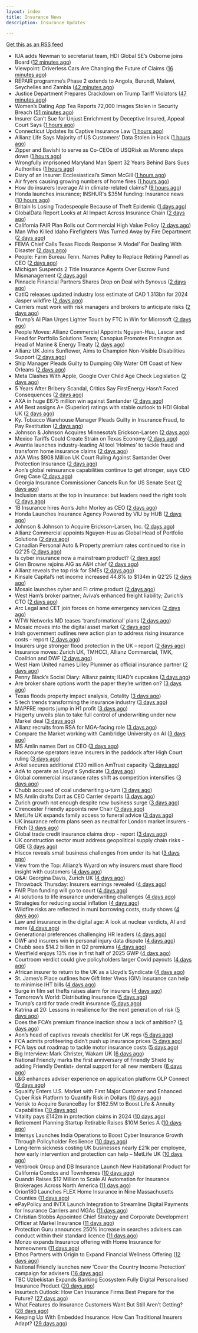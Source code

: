 ```yaml
---
layout: index
title: Insurance News
description: Insurance Updates

---
```


[Get this as an RSS feed](/insurance.rss)

<!-- news_marker starts -->
- IUA adds Newman to secretariat team, HDI Global SE’s Osborne joins Board ([12 minutes ago](https://www.reinsurancene.ws/iua-adds-newman-to-secretariat-team-hdi-global-ses-osborne-joins-board/))
- Viewpoint: Driverless Cars Are Changing the Future of Claims ([16 minutes ago](https://www.insurancejournal.com/news/national/2025/07/28/833258.htm))
- REPAIR programme’s Phase 2 extends to Angola, Burundi, Malawi, Seychelles and Zambia ([42 minutes ago](https://www.reinsurancene.ws/repair-programmes-phase-2-extends-to-angola-burundi-malawi-seychelles-and-zambia/))
- Justice Department Prepares Crackdown on Trump Tariff Violators ([47 minutes ago](https://www.insurancejournal.com/news/national/2025/07/28/833340.htm))
- Women’s Dating App Tea Reports 72,000 Images Stolen in Security Breach ([51 minutes ago](https://www.insurancejournal.com/news/national/2025/07/28/833337.htm))
- Insurer Can’t Sue for Unjust Enrichment by Deceptive Insured, Appeal Court Says ([1 hours ago](https://www.insurancejournal.com/news/southeast/2025/07/28/833325.htm))
- Connecticut Updates Its Captive Insurance Law ([1 hours ago](https://www.insurancejournal.com/news/east/2025/07/28/833353.htm))
- Allianz Life Says Majority of US Customers’ Data Stolen in Hack ([1 hours ago](https://www.insurancejournal.com/news/national/2025/07/28/833345.htm))
- Zipper and Bavishi to serve as Co-CEOs of USQRisk as Moreno steps down ([1 hours ago](https://www.reinsurancene.ws/zipper-and-bavishi-to-serve-as-co-ceos-of-usqrisk-as-moreno-steps-down/))
- Wrongfully imprisoned Maryland Man Spent 32 Years Behind Bars Sues Authorities ([1 hours ago](https://www.insurancejournal.com/news/east/2025/07/28/833350.htm))
- Diary of an Insurer: Ecclesiastical’s Simon McGill ([1 hours ago](https://www.postonline.co.uk/commercial/7957624/diary-of-an-insurer-ecclesiastical%E2%80%99s-simon-mcgill))
- Air fryers causing growing numbers of home fires ([1 hours ago](https://www.postonline.co.uk/claims/7957949/air-fryers-causing-growing-numbers-of-home-fires))
- How do insurers leverage AI in climate-related claims? ([9 hours ago](https://www.dig-in.com/news/ai-and-climate-related-claims))
- Honda launches insurance; INSHUR's $35M funding: Insurance news ([10 hours ago](https://www.dig-in.com/news/honda-insurance-inshurs-35m-funding-insurance-news))
- Britain Is Losing Tradespeople Because of Theft Epidemic ([1 days ago](https://insurance-edge.net/2025/07/26/britain-is-losing-tradespeolle-because-of-theft-epidemic/))
- GlobalData Report Looks at AI Impact Across Insurance Chain ([2 days ago](https://insurance-edge.net/2025/07/25/globaldata-report-looks-at-ai-impact-across-insurance-chain/))
- California FAIR Plan Rolls out Commercial High Value Policy ([2 days ago](https://www.insurancejournal.com/news/west/2025/07/25/833310.htm))
- Man Who Killed Idaho Firefighters Was Turned Away by Fire Department ([2 days ago](https://www.insurancejournal.com/news/west/2025/07/25/833307.htm))
- FEMA Chief Calls Texas Floods Response ‘A Model’ For Dealing With Disaster ([2 days ago](https://www.insurancejournal.com/news/southcentral/2025/07/25/833299.htm))
- People: Farm Bureau Tenn. Names Pulley to Replace Retiring Pannell as CEO ([2 days ago](https://www.insurancejournal.com/news/southeast/2025/07/25/833298.htm))
- Michigan Suspends 2 Title Insurance Agents Over Escrow Fund Mismanagement ([2 days ago](https://www.insurancejournal.com/news/midwest/2025/07/25/833295.htm))
- Pinnacle Financial Partners Shares Drop on Deal with Synovus ([2 days ago](https://www.insurancejournal.com/news/southeast/2025/07/25/833291.htm))
- CatIQ releases updated industry loss estimate of CAD 1.313bn for 2024 Jasper wildfire ([2 days ago](https://www.reinsurancene.ws/catiq-releases-updated-industry-loss-estimate-of-cad-1-313bn-for-2024-jasper-wildfire/))
- Carriers must work with risk managers and brokers to anticipate risks ([2 days ago](https://www.insurancebusinessmag.com/uk/news/breaking-news/carriers-must-work-with-risk-managers-and-brokers-to-anticipate-risks-543906.aspx))
- Trump’s AI Plan Urges Lighter Touch by FTC in Win for Microsoft ([2 days ago](https://www.insurancejournal.com/news/national/2025/07/25/833287.htm))
- People Moves: Allianz Commercial Appoints Nguyen-Huu, Lascar and Head for Portfolio Solutions Team; Canopius Promotes Pinnington as Head of Marine & Energy Treaty ([2 days ago](https://www.insurancejournal.com/news/international/2025/07/25/833250.htm))
- Allianz UK Joins Sunflower, Aims to Champion Non-Visible Disabilities Support ([2 days ago](https://insurance-edge.net/2025/07/25/allianz-uk-joins-sunflower-aims-to-champion-non-visible-disabilities-support/))
- Ship Manager Pleads Guilty to Dumping Oily Water Off Coast of New Orleans ([2 days ago](https://www.insurancejournal.com/news/southcentral/2025/07/25/833275.htm))
- Meta Clashes With Apple, Google Over Child Age Check Legislation ([2 days ago](https://www.insurancejournal.com/news/national/2025/07/25/833246.htm))
- 5 Years After Bribery Scandal, Critics Say FirstEnergy Hasn’t Faced Consequences ([2 days ago](https://www.insurancejournal.com/news/midwest/2025/07/25/833266.htm))
- AXA in huge £675 million win against Santander ([2 days ago](https://www.insurancebusinessmag.com/uk/news/legal-insights/axa-in-huge-675-million-win-against-santander-543889.aspx))
- AM Best assigns A+ (Superior) ratings with stable outlook to HDI Global UK ([2 days ago](https://www.reinsurancene.ws/am-best-assigns-a-superior-ratings-with-stable-outlook-to-hdi-global-uk/))
- Ky. Tobacco Warehouse Manager Pleads Guilty in Insurance Fraud, to Pay Restitution ([2 days ago](https://www.insurancejournal.com/news/southeast/2025/07/25/833247.htm))
- Johnson & Johnson Acquires Minnesota’s Erickson-Larsen ([2 days ago](https://www.insurancejournal.com/news/midwest/2025/07/25/833256.htm))
- Mexico Tariffs Could Create Strain on Texas Economy ([2 days ago](https://www.insurancejournal.com/news/southcentral/2025/07/25/833251.htm))
- Avantia launches industry-leading AI tool ‘Holmes’ to tackle fraud and transform home insurance claims ([2 days ago](https://insurance-edge.net/2025/07/25/avantia-launches-industry-leading-ai-tool-holmes-to-tackle-fraud-and-transform-home-insurance-claims/))
- AXA Wins $908 Million UK Court Ruling Against Santander Over Protection Insurance ([2 days ago](https://www.insurancejournal.com/news/international/2025/07/25/833243.htm))
- Aon’s global reinsurance capabilities continue to get stronger, says CEO Greg Case ([2 days ago](https://www.reinsurancene.ws/aons-global-reinsurance-capabilities-continue-to-get-stronger-says-ceo-greg-case/))
- Georgia Insurance Commissioner Cancels Run for US Senate Seat ([2 days ago](https://www.insurancejournal.com/news/southeast/2025/07/25/833234.htm))
- Inclusion starts at the top in insurance: but leaders need the right tools ([2 days ago](https://insurance-edge.net/2025/07/25/inclusion-starts-at-the-top-in-insurance-but-leaders-need-the-right-tools/))
- 1B Insurance hires Aon’s John Morley as CEO ([2 days ago](https://www.reinsurancene.ws/1b-insurance-hires-aons-john-morley-as-ceo/))
- Honda Launches Insurance Agency Powered by VIU by HUB ([2 days ago](https://www.insurancejournal.com/news/national/2025/07/25/833226.htm))
- Johnson & Johnson to Acquire Erickson-Larsen, Inc. ([2 days ago](https://www.insurancejournal.com/services/newswire/2025/07/25/833231.htm))
- Allianz Commercial appoints Nguyen-Huu as Global Head of Portfolio Solutions ([2 days ago](https://www.reinsurancene.ws/allianz-commercial-appoints-nguyen-huu-as-global-head-of-portfolio-solutions/))
- Canadian Personal Auto & Property premium rates continued to rise in Q2’25 ([2 days ago](https://www.reinsurancene.ws/canadian-personal-auto-property-premium-rates-continued-to-rise-in-q225/))
- Is cyber insurance now a mainstream product? ([2 days ago](https://www.insurancebusinessmag.com/uk/tv/is-cyber-insurance-now-a-mainstream-product-543838.aspx))
- Glen Browne rejoins AIG as A&H chief ([2 days ago](https://www.insurancebusinessmag.com/uk/news/breaking-news/glen-browne-rejoins-aig-as-aandh-chief-543840.aspx))
- Allianz reveals the top risk for SMEs ([2 days ago](https://www.insurancebusinessmag.com/uk/news/sme/allianz-reveals-the-top-risk-for-smes-543841.aspx))
- Kinsale Capital’s net income increased 44.8% to $134m in Q2’25 ([2 days ago](https://www.reinsurancene.ws/kinsale-capitals-net-income-increased-44-8-to-134m-in-q225/))
- Mosaic launches cyber and FI crime product ([2 days ago](https://www.insurancebusinessmag.com/uk/news/cyber/mosaic-launches-cyber-and-fi-crime-product-543844.aspx))
- West Ham’s broker partner; Aviva’s enhanced freight liability; Zurich’s CTO ([2 days ago](https://www.postonline.co.uk/news/7958240/west-hams-broker-partner-avivas-enhanced-freight-liability-zurichs-cto))
- Arc Legal and CET join forces on home emergency services ([2 days ago](https://www.insurancebusinessmag.com/uk/news/property-insurance/arc-legal-and-cet-join-forces-on-home-emergency-services-543842.aspx))
- WTW Networks MD teases ‘transformational’ plans ([2 days ago](https://www.postonline.co.uk/broker/7958211/wtw-networks-md-teases-%E2%80%98transformational%E2%80%99-plans))
- Mosaic moves into the digital asset market ([2 days ago](https://insurance-edge.net/2025/07/25/mosaic-moves-into-the-digital-asset-market/))
- Irish government outlines new action plan to address rising insurance costs - report ([2 days ago](https://www.insurancebusinessmag.com/uk/news/breaking-news/irish-government-outlines-new-action-plan-to-address-rising-insurance-costs--report-543820.aspx))
- Insurers urge stronger flood protection in the UK – report ([2 days ago](https://www.insurancebusinessmag.com/uk/news/catastrophe/insurers-urge-stronger-flood-protection-in-the-uk--report-543819.aspx))
- Insurance moves: Zurich UK, TMHCCI, Allianz Commercial, TMK, Coalition and DWF ([2 days ago](https://www.insurancebusinessmag.com/uk/news/breaking-news/insurance-moves-zurich-uk-tmhcci-allianz-commercial-tmk-coalition-and-dwf-543818.aspx))
- West Ham United names Lilley Plummer as official insurance partner ([2 days ago](https://www.insurancebusinessmag.com/uk/news/breaking-news/west-ham-united-names-lilley-plummer-as-official-insurance-partner-543816.aspx))
- Penny Black’s Social Diary: Allianz paints; IUAD’s cupcakes ([3 days ago](https://www.postonline.co.uk/people/7957979/penny-black%E2%80%99s-social-diary-allianz-paints-iuad%E2%80%99s-cupcakes))
- Are broker share options worth the paper they’re written on? ([3 days ago](https://www.postonline.co.uk/broker/7958214/are-broker-share-options-worth-the-paper-they%E2%80%99re-written-on))
- Texas floods property impact analysis, Cotality ([3 days ago](https://www.dig-in.com/news/texas-floods-property-impact-analysis-cotality))
- 5 tech trends transforming the insurance industry ([3 days ago](https://www.dig-in.com/opinion/5-tech-trends-transforming-the-insurance-industry))
- MAPFRE reports jump in H1 profit ([3 days ago](https://www.insurancebusinessmag.com/uk/news/breaking-news/mapfre-reports-jump-in-h1-profit-543764.aspx))
- Hagerty unveils plan to take full control of underwriting under new Markel deal ([3 days ago](https://www.insurancebusinessmag.com/uk/news/breaking-news/hagerty-unveils-plan-to-take-full-control-of-underwriting-under-new-markel-deal-543765.aspx))
- Allianz recruits from RSA for MGA-facing role ([3 days ago](https://www.postonline.co.uk/commercial/7958219/allianz-recruits-from-rsa-for-mga-facing-role))
- Compare the Market working with Cambridge University on AI ([3 days ago](https://www.postonline.co.uk/technology/7958218/compare-the-market-working-with-cambridge-university-on-ai))
- MS Amlin names Dart as CEO ([3 days ago](https://www.insurancebusinessmag.com/uk/news/breaking-news/ms-amlin-names-dart-as-ceo-543693.aspx))
- Racecourse operators leave insurers in the paddock after High Court ruling ([3 days ago](https://www.insurancebusinessmag.com/uk/news/legal-insights/racecourse-operators-leave-insurers-in-the-paddock-after-high-court-ruling-543686.aspx))
- Arkel secures additional £120 million AmTrust capacity ([3 days ago](https://www.insurancebusinessmag.com/uk/news/breaking-news/arkel-secures-additional-120-million-amtrust-capacity-543678.aspx))
- AdA to operate as Lloyd's Syndicate ([3 days ago](https://www.insurancebusinessmag.com/uk/news/breaking-news/ada-to-operate-as-lloyds-syndicate-543677.aspx))
- Global commercial insurance rates shift as competition intensifies ([3 days ago](https://www.insurancebusinessmag.com/uk/news/breaking-news/global-commercial-insurance-rates-shift-as-competition-intensifies-543672.aspx))
- Chubb accused of coal underwriting u-turn ([3 days ago](https://www.postonline.co.uk/commercial/7958216/chubb-accused-of-coal-underwriting-u-turn))
- MS Amlin drafts Dart as CEO Carrier departs ([3 days ago](https://www.postonline.co.uk/lloyd%E2%80%99slondon/7958217/ms-amlin-drafts-dart-as-ceo-carrier-departs))
- Zurich growth not enough despite new business surge ([3 days ago](https://www.postonline.co.uk/commercial/7958205/zurich-growth-not-enough-despite-new-business-surge))
- Cirencester Friendly appoints new Chair ([3 days ago](https://ifamagazine.com/cirencester-friendly-appoints-new-chair/))
- MetLife UK expands family access to funeral advice ([3 days ago](https://ifamagazine.com/metlife-uk-expands-family-access-to-funeral-advice/))
- UK insurance reform plans seen as neutral for London market insurers - Fitch ([3 days ago](https://www.insurancebusinessmag.com/uk/news/breaking-news/uk-insurance-reform-plans-seen-as-neutral-for-london-market-insurers--fitch-543633.aspx))
- Global trade credit insurance claims drop - report ([3 days ago](https://www.insurancebusinessmag.com/uk/news/breaking-news/global-trade-credit-insurance-claims-drop--report-543627.aspx))
- UK construction sector must address geopolitical supply chain risks - QBE ([3 days ago](https://www.insurancebusinessmag.com/uk/news/construction-engineering/uk-construction-sector-must-address-geopolitical-supply-chain-risks--qbe-543625.aspx))
- Hiscox reveals small business challenges from under its hat ([3 days ago](https://www.insurancebusinessmag.com/uk/news/sme/hiscox-reveals-small-business-challenges-from-under-its-hat-543623.aspx))
- View from the Top: Allianz’s Wyard on why insurers must share flood insight with customers ([4 days ago](https://www.postonline.co.uk/personal/7958015/view-from-the-top-allianz%E2%80%99s-wyard-on-why-insurers-must-share-flood-insight-with-customers))
- Q&A: Georgina Davis, Zurich UK ([4 days ago](https://www.postonline.co.uk/broker/7957642/qa-georgina-davis-zurich-uk))
- Throwback Thursday: Insurers earnings revealed ([4 days ago](https://www.postonline.co.uk/people/7956736/throwback-thursday-insurers-earnings-revealed))
- FAIR Plan funding will go to court ([4 days ago](https://www.dig-in.com/news/california-fair-plan-funding-will-go-to-court))
- AI solutions to life insurance underwriting challenges ([4 days ago](https://www.dig-in.com/opinion/ai-solutions-to-insurance-underwriting-challenges))
- Strategies for reducing social inflation ([4 days ago](https://www.dig-in.com/news/strategies-for-reducing-social-inflation))
- Wildfire risks are reflected in muni borrowing costs, study shows ([4 days ago](https://www.dig-in.com/news/wildfire-risks-are-reflected-in-muni-borrowing-costs-study-shows))
- Law and insurance in the digital age: A look at nuclear verdicts, AI and more ([4 days ago](https://www.dig-in.com/podcast/law-and-insurance-in-the-digital-age-a-look-at-nuclear-verdicts-ai-and-more))
- Generational preferences challenging HR leaders ([4 days ago](https://www.insurancebusinessmag.com/uk/business-strategy/generational-preferences-challenging-hr-leaders-543566.aspx))
- DWF and insurers win in personal injury data dispute ([4 days ago](https://www.postonline.co.uk/news/7958213/dwf-and-insurers-win-in-personal-injury-data-dispute))
- Chubb sees $14.2 billion in Q2 premiums ([4 days ago](https://www.insurancebusinessmag.com/uk/news/breaking-news/chubb-sees-14-2-billion-in-q2-premiums-543513.aspx))
- Westfield enjoys 13% rise in first half of 2025 GWP ([4 days ago](https://www.insurancebusinessmag.com/uk/news/breaking-news/westfield-enjoys-13-rise-in-first-half-of-2025-gwp-543510.aspx))
- Courtroom verdict could give policyholders larger Covid payouts ([4 days ago](https://www.postonline.co.uk/commercial/7958212/courtroom-verdict-could-give-policyholders-larger-covid-payouts))
- African insurer to return to the UK as a Lloyd’s Syndicate ([4 days ago](https://www.postonline.co.uk/news/7958210/african-insurer-to-return-to-the-uk-as-a-lloyd%E2%80%99s-syndicate))
- St. James’s Place outlines how Gift Inter Vivos (GIV) insurance can help to minimise IHT bills ([4 days ago](https://ifamagazine.com/st-jamess-place-outlines-how-gift-inter-vivos-giv-insurance-can-help-to-minimise-iht-bills/))
- Surge in film set thefts raises alarm for insurers ([4 days ago](https://www.postonline.co.uk/commercial/7957906/surge-in-film-set-thefts-raises-alarm-for-insurers))
- Tomorrow’s World: Distributing Insurance ([5 days ago](https://www.postonline.co.uk/broker/7958017/tomorrow%E2%80%99s-world-distributing-insurance))
- Trump’s card for trade credit insurance ([5 days ago](https://www.postonline.co.uk/commercial/7957922/trump%E2%80%99s-card-for-trade-credit-insurance))
- Katrina at 20: Lessons in resilience for the next generation of risk ([5 days ago](https://www.dig-in.com/opinion/lessons-learned-from-hurricane-katrina))
- Does the FCA’s premium finance inaction show a lack of ambition? ([5 days ago](https://www.postonline.co.uk/news/7958203/does-fca%E2%80%99s-premium-finance-inaction-show-a-lack-of-ambition))
- Aon’s head of captives reveals checklist for UK regs ([5 days ago](https://www.postonline.co.uk/regulation/7958193/aon%E2%80%99s-head-of-captives-reveals-checklist-for-uk-regs))
- FCA admits profiteering didn’t push up insurance prices ([5 days ago](https://www.postonline.co.uk/regulation/7958197/fca-admits-profiteering-didnt-push-up-insurance-prices))
- FCA lays out roadmap to tackle motor insurance costs ([5 days ago](https://www.postonline.co.uk/personal/7958196/fca-lays-out-roadmap-to-tackle-motor-insurance-costs))
- Big Interview: Mark Christer, Wakam UK ([6 days ago](https://www.postonline.co.uk/personal/7958184/big-interview-mark-christer-wakam-uk))
- National Friendly marks the first anniversary of Friendly Shield by adding Friendly Dentist+ dental support for all new members ([6 days ago](https://ifamagazine.com/national-friendly-marks-the-first-anniversary-of-friendly-shield-by-adding-friendly-dentist-dental-support-for-all-new-members/))
- L&G enhances adviser experience on application platform OLP Connect ([9 days ago](https://ifamagazine.com/lg-enhances-adviser-experience-on-application-platform-olp-connect/))
- Squalify Enters U.S. Market with First Major Customer and Enhanced Cyber Risk Platform to Quantify Risk in Dollars ([10 days ago](https://www.insurtechinsights.com/squalify-enters-u-s-market-with-first-major-customer-and-enhanced-cyber-risk-platform-to-quantify-risk-in-dollars/))
- Verisk to Acquire SuranceBay for $162.5M to Boost Life & Annuity Capabilities ([10 days ago](https://www.insurtechinsights.com/verisk-to-acquire-surancebay-for-162-5m-to-boost-life-annuity-capabilities/))
- Vitality pays £142m in protection claims in 2024 ([10 days ago](https://ifamagazine.com/vitality-pays-142m-in-protection-claims-in-2024/))
- Retirement Planning Startup Retirable Raises $10M Series A ([10 days ago](https://www.insurtechinsights.com/retirement-planning-startup-retirable-raises-10m-series-a/))
- Intersys Launches India Operations to Boost Cyber Insurance Growth Through Policyholder Resilience ([10 days ago](https://www.insurtechinsights.com/intersys-launches-india-operations-to-boost-cyber-insurance-growth-through-policyholder-resilience/))
- Long-term sickness costing UK businesses nearly £21k per employee, how early intervention and protection can help – MetLife UK ([10 days ago](https://ifamagazine.com/long-term-sickness-costing-uk-businesses-nearly-21k-per-employee-how-early-intervention-and-protection-can-help-metlife-uk/))
- Venbrook Group and DB Insurance Launch New Habitational Product for California Condos and Townhomes ([10 days ago](https://www.insurtechinsights.com/venbrook-group-and-db-insurance-launch-new-habitational-product-for-california-condos-and-townhomes/))
- Quandri Raises $12 Million to Scale AI Automation for Insurance Brokerages Across North America ([11 days ago](https://www.insurtechinsights.com/quandri-raises-12-million-to-scale-ai-automation-for-insurance-brokerages-across-north-america/))
- Orion180 Launches FLEX Home Insurance in Nine Massachusetts Counties ([11 days ago](https://www.insurtechinsights.com/orion180-launches-flex-home-insurance-in-nine-massachusetts-counties/))
- ePayPolicy and INTX Launch Integration to Streamline Digital Payments for Insurance Carriers and MGAs ([11 days ago](https://www.insurtechinsights.com/epaypolicy-and-intx-launch-integration-to-streamline-digital-payments-for-insurance-carriers-and-mgas/))
- Christian Stobbs Appointed Chief Strategy and Corporate Development Officer at Markel Insurance ([11 days ago](https://www.insurtechinsights.com/christian-stobbs-appointed-chief-strategy-and-corporate-development-officer-at-markel-insurance/))
- Protection Guru announces 250% increase in searches advisers can conduct within their standard licence ([11 days ago](https://ifamagazine.com/protection-guru-announces-250-increase-in-searches-advisers-can-conduct-within-their-standard-licence/))
- Monzo expands Insurance offering with Home Insurance for homeowners ([11 days ago](https://ifamagazine.com/monzo-expands-insurance-offering-with-home-insurance-for-homeowners/))
- Ethos Partners with Origin to Expand Financial Wellness Offering ([12 days ago](https://www.insurtechinsights.com/ethos-partners-with-origin-to-expand-financial-wellness-offering/))
- National Friendly launches new ‘Cover the Country Income Protection’ campaign for advisers ([16 days ago](https://ifamagazine.com/national-friendly-launches-new-cover-the-country-income-protection-campaign-for-advisers/))
- TBC Uzbekistan Expands Banking Ecosystem Fully Digital Personalised Insurance Product ([20 days ago](https://thefintechtimes.com/tbc-uzbekistan-launches-fully-digital-personalised-insurance-product/))
- Insurtech Outlook: How Can Insurance Firms Best Prepare for the Future? ([27 days ago](https://thefintechtimes.com/insurtech-outlook-how-can-insurance-firms-best-prepare-for-the-future/))
- What Features do Insurance Customers Want But Still Aren’t Getting? ([28 days ago](https://thefintechtimes.com/what-features-do-insurance-customers-want-but-still-arent-getting/))
- Keeping Up With Embedded Insurance: How Can Traditional Insurers Adapt? ([29 days ago](https://thefintechtimes.com/keeping-up-with-embedded-insurance-how-can-traditional-insurers-adapt/))

<!-- news_marker ends -->
